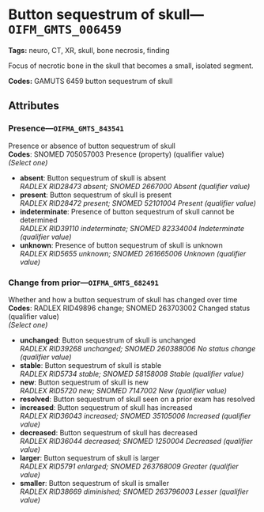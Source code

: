 # Button sequestrum of skull—`OIFM_GMTS_006459`

**Tags:** neuro, CT, XR, skull, bone necrosis, finding

Focus of necrotic bone in the skull that becomes a small, isolated segment.

**Codes:** GAMUTS 6459 button sequestrum of skull

## Attributes

### Presence—`OIFMA_GMTS_843541`

Presence or absence of button sequestrum of skull  
**Codes**: SNOMED 705057003 Presence (property) (qualifier value)  
*(Select one)*

- **absent**: Button sequestrum of skull is absent  
_RADLEX RID28473 absent; SNOMED 2667000 Absent (qualifier value)_
- **present**: Button sequestrum of skull is present  
_RADLEX RID28472 present; SNOMED 52101004 Present (qualifier value)_
- **indeterminate**: Presence of button sequestrum of skull cannot be determined  
_RADLEX RID39110 indeterminate; SNOMED 82334004 Indeterminate (qualifier value)_
- **unknown**: Presence of button sequestrum of skull is unknown  
_RADLEX RID5655 unknown; SNOMED 261665006 Unknown (qualifier value)_

### Change from prior—`OIFMA_GMTS_682491`

Whether and how a button sequestrum of skull has changed over time  
**Codes**: RADLEX RID49896 change; SNOMED 263703002 Changed status (qualifier value)  
*(Select one)*

- **unchanged**: Button sequestrum of skull is unchanged  
_RADLEX RID39268 unchanged; SNOMED 260388006 No status change (qualifier value)_
- **stable**: Button sequestrum of skull is stable  
_RADLEX RID5734 stable; SNOMED 58158008 Stable (qualifier value)_
- **new**: Button sequestrum of skull is new  
_RADLEX RID5720 new; SNOMED 7147002 New (qualifier value)_
- **resolved**: Button sequestrum of skull seen on a prior exam has resolved  
- **increased**: Button sequestrum of skull has increased  
_RADLEX RID36043 increased; SNOMED 35105006 Increased (qualifier value)_
- **decreased**: Button sequestrum of skull has decreased  
_RADLEX RID36044 decreased; SNOMED 1250004 Decreased (qualifier value)_
- **larger**: Button sequestrum of skull is larger  
_RADLEX RID5791 enlarged; SNOMED 263768009 Greater (qualifier value)_
- **smaller**: Button sequestrum of skull is smaller  
_RADLEX RID38669 diminished; SNOMED 263796003 Lesser (qualifier value)_